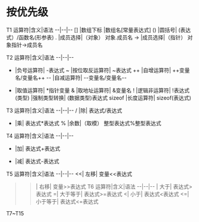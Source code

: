 # 按优先级


T1
运算符|含义|语法
--|--|--
[]	|数组下标	|数组名[常量表达式]
()	|圆括号|	(表达式）/函数名(形参表)
.	|成员选择|（对象）	对象.成员名
->	|成员选择|（指针）	对象指针->成员名

T2
运算符|含义|语法
--|--|--
-	|负号运算符|	-表达式
~	|按位取反运算符|	~表达式
++	|自增运算符|	++变量名/变量名++
--	|自减运算符|	--变量名/变量名--
*	|取值运算符|	*指针变量
&	|取地址运算符|	&变量名
!	|逻辑非运算符|	!表达式
(类型)	|强制类型转换|	(数据类型)表达式
sizeof	|长度运算符|	sizeof(表达式)

T3
运算符|含义|语法
--|--|--
/	|除|	表达式/表达式
*	|乘|	表达式*表达式
%	|余数|（取模）	整型表达式%整型表达式

T4
运算符|含义|语法
--|--|--
+	|加|	表达式+表达式
-	|减|	表达式-表达式

T5
运算符|含义|语法
--|--|--
<<|	左移|	变量<<表达式
>>|	右移|	变量>>表达式
T6
运算符|含义|语法
--|--|--
>|	大于|	表达式>表达式
>=|	大于等于|	表达式>=表达式
<|	小于|	表达式<表达式
<=|	小于等于|	表达式<=表达式

T7~T15